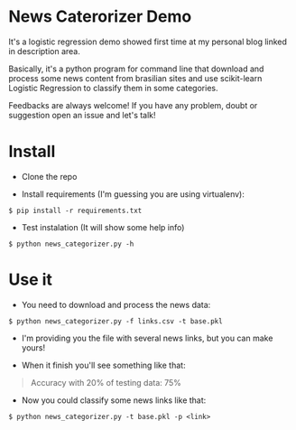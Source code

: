 # News Caterorizer Demo

It's a logistic regression demo showed first time at my personal blog linked in description area.

Basically, it's a python program for command line that download and process some news content from brasilian sites and use scikit-learn Logistic Regression to classify them in some categories.

Feedbacks are always welcome! If you have any problem, doubt or suggestion open an issue and let's talk!

# Install

- Clone the repo

- Install requirements (I'm guessing you are using virtualenv):
```
$ pip install -r requirements.txt
```

- Test instalation (It will show some help info)
```
$ python news_categorizer.py -h
```

# Use it

- You need to download and process the news data:
```
$ python news_categorizer.py -f links.csv -t base.pkl
```

  - I'm providing you the file with several news links, but you can make yours!

  - When it finish you'll see something like that:
  > Accuracy with 20% of testing data: 75%

- Now you could classify some news links like that:
```
$ python news_categorizer.py -t base.pkl -p <link>
```
